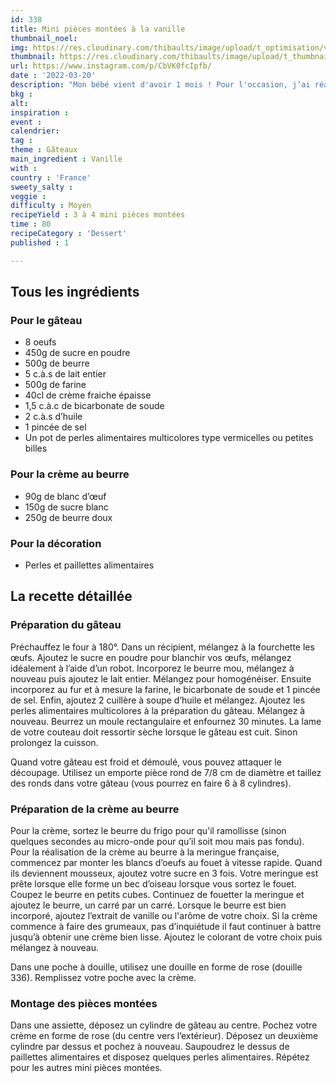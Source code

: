 ```yaml
---
id: 338
title: Mini pièces montées à la vanille
thumbnail_noel: 
img: https://res.cloudinary.com/thibaults/image/upload/t_optimisation/v1659531254/Recipes/20220320_mini_piece_montee_vanille.jpg
thumbnail: https://res.cloudinary.com/thibaults/image/upload/t_thumbnail_josie/v1659531254/Recipes/20220320_mini_piece_montee_vanille.jpg
url: https://www.instagram.com/p/CbVK0fcIpfb/
date : '2022-03-20'
description: "Mon bébé vient d'avoir 1 mois ! Pour l'occasion, j’ai réalisé une mini pièce montée à la vanille."
bkg : 
alt: 
inspiration :
event : 
calendrier: 
tag : 
theme : Gâteaux
main_ingredient : Vanille
with : 
country : 'France'
sweety_salty : 
veggie : 
difficulty : Moyen
recipeYield : 3 à 4 mini pièces montées
time : 80
recipeCategory : 'Dessert'
published : 1

---
```

## Tous les ingrédients
### Pour le gâteau
 - 8 oeufs
 - 450g de sucre en poudre
 - 500g de beurre
 - 5 c.à.s de lait entier
 - 500g de farine
 - 40cl de crème fraiche épaisse
 - 1,5 c.à.c de bicarbonate de soude
 - 2 c.à.s d’huile
 - 1 pincée de sel
 - Un pot de perles alimentaires multicolores type vermicelles ou petites billes

### Pour la crème au beurre
 - 90g de blanc d’œuf
 - 150g de sucre blanc
 - 250g de beurre doux

### Pour la décoration
 - Perles et paillettes alimentaires

## La recette détaillée
### Préparation du gâteau
Préchauffez le four à 180°. Dans un récipient, mélangez à la fourchette les œufs. Ajoutez le sucre en poudre pour blanchir vos œufs, mélangez idéalement à l’aide d’un robot. Incorporez le beurre mou, mélangez à nouveau puis ajoutez le lait entier. Mélangez pour homogénéiser. Ensuite incorporez au fur et à mesure la farine, le bicarbonate de soude et 1 pincée de sel. Enfin, ajoutez 2 cuillère à soupe d’huile et mélangez. Ajoutez les perles alimentaires multicolores à la préparation du gâteau. Mélangez à nouveau. Beurrez un moule rectangulaire et enfournez 30 minutes. La lame de votre couteau doit ressortir sèche lorsque le gâteau est cuit. Sinon prolongez la cuisson.

Quand votre gâteau est froid et démoulé, vous pouvez attaquer le découpage. Utilisez un emporte pièce rond de 7/8 cm de diamètre et taillez des ronds dans votre gâteau (vous pourrez en faire 6 à 8 cylindres). 

### Préparation de la crème au beurre
Pour la crème, sortez le beurre du frigo pour qu'il ramollisse (sinon quelques secondes au micro-onde pour qu’il soit mou mais pas fondu). Pour la réalisation de la crème au beurre à la meringue française, commencez par monter les blancs d’oeufs au fouet à vitesse rapide. Quand ils deviennent mousseux, ajoutez votre sucre en 3 fois. Votre meringue est prête lorsque elle forme un bec d’oiseau lorsque vous sortez le fouet. Coupez le beurre en petits cubes. Continuez de fouetter la meringue et ajoutez le beurre, un carré par un carré. Lorsque le beurre est bien incorporé, ajoutez l’extrait de vanille ou l'arôme de votre choix. Si la crème commence à faire des grumeaux, pas d’inquiétude il faut continuer à battre jusqu’à obtenir une crème bien lisse. Ajoutez le colorant de votre choix puis mélangez à nouveau.

Dans une poche à douille, utilisez une douille en forme de rose (douille 336). Remplissez votre poche avec la crème.

### Montage des pièces montées
Dans une assiette, déposez un cylindre de gâteau au centre. Pochez votre crème en forme de rose (du centre vers l’extérieur). Déposez un deuxième cylindre par dessus et pochez à nouveau. Saupoudrez le dessus de paillettes alimentaires et disposez quelques perles alimentaires. Répétez pour les autres mini pièces montées.
